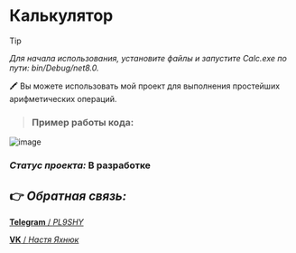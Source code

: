 # **Калькулятор**

> [!TIP]
> *Для начала использования, установите файлы и запустите Calc.exe по пути: bin/Debug/net8.0.* 

  :crayon: Вы можете использовать мой проект для выполнения простейших арифметических операций.

> ### **Пример работы кода:** 
![image](https://github.com/user-attachments/assets/88c39203-e9ae-49d1-9c8a-7e4c99cec66b)

### *Статус проекта:* В разработке

## :point_right: *Обратная связь:*

[**Telegram** / *PL9SHY*](https://t.me/pl9shy)

[**VK** / *Настя Яхнюк*](https://vk.com/nyakhnyuk)
